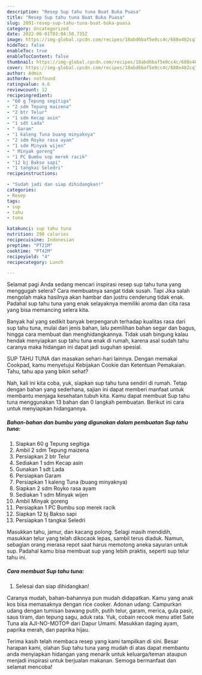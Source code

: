 ```yaml
---
description: "Resep Sup tahu tuna Buat Buka Puasa"
title: "Resep Sup tahu tuna Buat Buka Puasa"
slug: 2091-resep-sup-tahu-tuna-buat-buka-puasa
category: Uncategorized
date: 2022-06-01T03:04:50.735Z
image: https://img-global.cpcdn.com/recipes/18abd6baf5e0cc4c/680x482cq70/sup-tahu-tuna-foto-resep-utama.jpg
hideToc: false
enableToc: true
enableTocContent: false
thumbnail: https://img-global.cpcdn.com/recipes/18abd6baf5e0cc4c/680x482cq70/sup-tahu-tuna-foto-resep-utama.jpg
cover: https://img-global.cpcdn.com/recipes/18abd6baf5e0cc4c/680x482cq70/sup-tahu-tuna-foto-resep-utama.jpg
author: Admin
authorAv: notfound
ratingvalue: 4.6
reviewcount: 12
recipeingredient:
- "60 g Tepung segitiga"
- "2 sdm Tepung maizena"
- "2 btr Telur"
- "1 sdm Kecap asin"
- "1 sdt Lada"
- " Garam"
- "1 kaleng Tuna buang minyaknya"
- "2 sdm Royko rasa ayam"
- "1 sdm Minyak wijen"
- " Minyak goreng"
- "1 PC Bumbu sop merek racik"
- "12 bj Bakso sapi"
- "1 tangkai Seledri"
recipeinstructions:

- "Sudah jadi dan siap dihidangkan!"
categories:
- Resep
tags:
- sup
- tahu
- tuna

katakunci: sup tahu tuna 
nutrition: 298 calories
recipecuisine: Indonesian
preptime: "PT21M"
cooktime: "PT42M"
recipeyield: "4"
recipecategory: Lunch

---
```



Selamat pagi Anda sedang mencari inspirasi resep sup tahu tuna yang menggugah selera? Cara membuatnya sangat tidak susah. Tapi Jika salah mengolah maka hasilnya akan hambar dan justru cenderung tidak enak. Padahal sup tahu tuna yang enak selayaknya memiliki aroma dan cita rasa yang bisa memancing selera kita.


Banyak hal yang sedikit banyak berpengaruh terhadap kualitas rasa dari sup tahu tuna, mulai dari jenis bahan, lalu pemilihan bahan segar dan bagus, hingga cara membuat dan menghidangkannya. Tidak usah bingung kalau hendak menyiapkan sup tahu tuna enak di rumah, karena asal sudah tahu caranya maka hidangan ini dapat jadi suguhan spesial.

SUP TAHU TUNA dan masakan sehari-hari lainnya. Dengan memakai Cookpad, kamu menyetujui Kebijakan Cookie dan Ketentuan Pemakaian. Tahu, tahu apa yang bikin sehat?


Nah, kali ini kita coba, yuk, siapkan sup tahu tuna sendiri di rumah. Tetap dengan bahan yang sederhana, sajian ini dapat memberi manfaat untuk membantu menjaga kesehatan tubuh kita. Kamu dapat membuat Sup tahu tuna menggunakan 13 bahan dan 0 langkah pembuatan. Berikut ini cara untuk menyiapkan hidangannya.

<!--inarticleads1-->

##### Bahan-bahan dan bumbu yang digunakan dalam pembuatan Sup tahu tuna:

1. Siapkan 60 g Tepung segitiga
1. Ambil 2 sdm Tepung maizena
1. Persiapkan 2 btr Telur
1. Sediakan 1 sdm Kecap asin
1. Gunakan 1 sdt Lada
1. Persiapkan  Garam
1. Persiapkan 1 kaleng Tuna (buang minyaknya)
1. Siapkan 2 sdm Royko rasa ayam
1. Sediakan 1 sdm Minyak wijen
1. Ambil  Minyak goreng
1. Persiapkan 1 PC Bumbu sop merek racik
1. Siapkan 12 bj Bakso sapi
1. Persiapkan 1 tangkai Seledri


Masukkan tahu, jamur, dan kacang polong. Selagi masih mendidih, masukkan telur yang telah dikocaok lepas, sambil terus diaduk. Namun, sebagian orang merasa repot saat harus memotong aneka sayuran untuk sup. Padahal kamu bisa membuat sup yang lebih praktis, seperti sup telur tahu ini. 

<!--inarticleads2-->

##### Cara membuat Sup tahu tuna:


1. Selesai dan siap dihidangkan!

Caranya mudah, bahan-bahannya pun mudah didapatkan. Kamu yang anak kos bisa memasaknya dengan rice cooker. Adonan udang: Campurkan udang dengan tumisan bawang putih, putih telur, garam, merica, gula pasir, saus tiram, dan tepung sagu, aduk rata. Yuk, cobain recook menu atlet Sate Tuna ala AJI-NO-MOTO® dari Dapur Umami. Masukkan daging ayam, paprika merah, dan paprika hijau. 

Terima kasih telah membaca resep yang kami tampilkan di sini. Besar harapan kami, olahan Sup tahu tuna yang mudah di atas dapat membantu anda menyiapkan hidangan yang menarik untuk keluarga/teman ataupun menjadi inspirasi untuk berjualan makanan. Semoga bermanfaat dan selamat mencoba!
